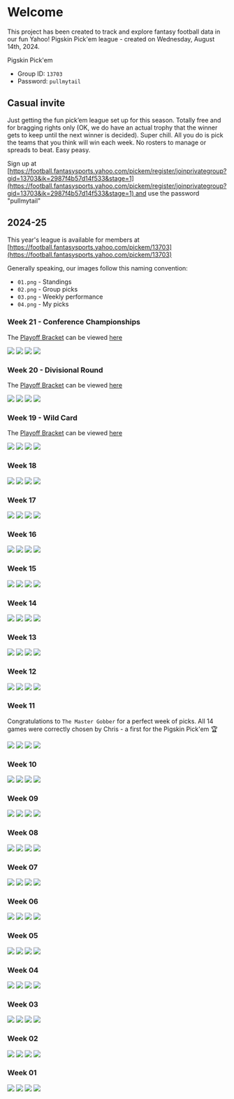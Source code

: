 # Welcome

This project has been created to track and explore fantasy football data in our fun Yahoo! Pigskin Pick'em league - created on Wednesday, August 14th, 2024.

Pigskin Pick'em

- Group ID: `13703`
- Password: `pullmytail`

## Casual invite

Just getting the fun pick’em league set up for this season. Totally free and for bragging rights only (OK, we do have an actual trophy that the winner gets to keep until the next winner is decided). Super chill. All you do is pick the teams that you think will win each week. No rosters to manage or spreads to beat. Easy peasy.

Sign up at [https://football.fantasysports.yahoo.com/pickem/register/joinprivategroup?gid=13703&ik=2987f4b57d14f533&stage=1](https://football.fantasysports.yahoo.com/pickem/register/joinprivategroup?gid=13703&ik=2987f4b57d14f533&stage=1) and use the password "pullmytail"

## 2024-25

This year's league is available for members at [https://football.fantasysports.yahoo.com/pickem/13703](https://football.fantasysports.yahoo.com/pickem/13703)

Generally speaking, our images follow this naming convention:

- `01.png` - Standings
- `02.png` - Group picks
- `03.png` - Weekly performance
- `04.png` - My picks

### Week 21 - Conference Championships

The [Playoff Bracket](https://www.nfl.com/playoffs/bracket/) can be viewed [here](https://www.nfl.com/playoffs/bracket/)

![ ](./week-21/01.png)
![ ](./week-21/02.png)
![ ](./week-21/03.png)
![ ](./week-21/04.png)

### Week 20 - Divisional Round

The [Playoff Bracket](https://www.nfl.com/playoffs/bracket/) can be viewed [here](https://www.nfl.com/playoffs/bracket/)

![ ](./week-20/01.png)
![ ](./week-20/02.png)
![ ](./week-20/03.png)
![ ](./week-20/04.png)

### Week 19 - Wild Card

The [Playoff Bracket](https://www.nfl.com/playoffs/bracket/) can be viewed [here](https://www.nfl.com/playoffs/bracket/)

![ ](./week-19/01.png)
![ ](./week-19/02.png)
![ ](./week-19/03.png)
![ ](./week-19/04.png)

### Week 18

![ ](./week-18/01.png)
![ ](./week-18/02.png)
![ ](./week-18/03.png)
![ ](./week-18/04.png)

### Week 17

![ ](./week-17/01.png)
![ ](./week-17/02.png)
![ ](./week-17/03.png)
![ ](./week-17/04.png)

### Week 16

![ ](./week-16/01.png)
![ ](./week-16/02.png)
![ ](./week-16/03.png)
![ ](./week-16/04.png)

### Week 15

![ ](./week-15/01.png)
![ ](./week-15/02.png)
![ ](./week-15/03.png)
![ ](./week-15/04.png)

### Week 14

![ ](./week-14/01.png)
![ ](./week-14/02.png)
![ ](./week-14/03.png)
![ ](./week-14/04.png)

### Week 13

![ ](./week-13/01.png)
![ ](./week-13/02.png)
![ ](./week-13/03.png)
![ ](./week-13/04.png)

### Week 12

![ ](./week-12/01.png)
![ ](./week-12/02.png)
![ ](./week-12/03.png)
![ ](./week-12/04.png)

### Week 11

Congratulations to `The Master Gobber` for a perfect week of picks. All 14 games were correctly chosen by Chris - a first for the Pigskin Pick'em 🏆

![ ](./week-11/01.png)
![ ](./week-11/02.png)
![ ](./week-11/03.png)
![ ](./week-11/04.png)

### Week 10

![ ](./week-10/01.png)
![ ](./week-10/02.png)
![ ](./week-10/03.png)
![ ](./week-10/04.png)

### Week 09

![ ](./week-09/01.png)
![ ](./week-09/02.png)
![ ](./week-09/03.png)
![ ](./week-09/04.png)

### Week 08

![ ](./week-08/01.png)
![ ](./week-08/02.png)
![ ](./week-08/03.png)
![ ](./week-08/04.png)

### Week 07

![ ](./week-07/01.png)
![ ](./week-07/02.png)
![ ](./week-07/03.png)
![ ](./week-07/04.png)

### Week 06

![ ](./week-06/01.png)
![ ](./week-06/02.png)
![ ](./week-06/03.png)
![ ](./week-06/04.png)

### Week 05

![ ](./week-05/01.png)
![ ](./week-05/02.png)
![ ](./week-05/03.png)
![ ](./week-05/04.png)

### Week 04

![ ](./week-04/01.png)
![ ](./week-04/02.png)
![ ](./week-04/03.png)
![ ](./week-04/04.png)

### Week 03

![ ](./week-03/01.png)
![ ](./week-03/02.png)
![ ](./week-03/03.png)
![ ](./week-03/04.png)

### Week 02

![ ](./week-02/01.png)
![ ](./week-02/02.png)
![ ](./week-02/03.png)
![ ](./week-02/04.png)

### Week 01

![ ](./week-01/01.png)
![ ](./week-01/02.png)
![ ](./week-01/03.png)
![ ](./week-01/04.png)
